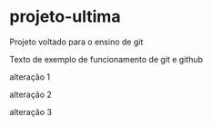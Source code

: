 # projeto-ultima
Projeto voltado para o ensino de git

Texto de exemplo de funcionamento de git e github

alteração 1

alteração 2

alteração 3